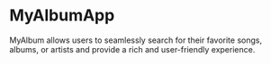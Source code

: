 # MyAlbumApp
MyAlbum allows users to seamlessly search for their favorite songs, albums, or artists and provide a rich and user-friendly experience.
